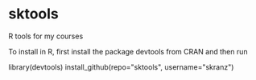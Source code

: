 sktools
=======

R tools for my courses

To install in R, first install the package devtools from CRAN and then run

library(devtools)
install_github(repo="sktools", username="skranz")
